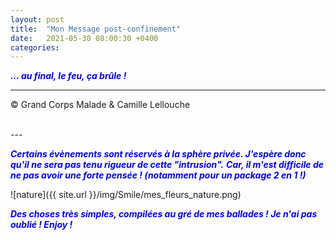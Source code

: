 ```yaml
---
layout: post
title:  "Mon Message post-confinement"
date:   2021-05-30 08:00:30 +0400
categories: 
---
```



<span style="color: blue">***... au final, le feu, ça brûle !***</span>
<br/>


---
&copy;  Grand Corps Malade & Camille Lellouche

<br>
---


<span style="color: blue">***Certains évènements sont réservés à la sphère privée. J'espère donc qu'il ne sera pas tenu rigueur de cette "intrusion".***</span>
<span style="color: blue">***Car, il m'est difficile de ne pas avoir une forte pensée ! (notamment pour un package 2 en 1 !)***</span>

![nature]({{ site.url }}/img/Smile/mes_fleurs_nature.png)

<span style="color: blue">***Des choses très simples, compilées au gré de mes ballades ! Je n'ai pas oublié ! Enjoy !***</span>

  